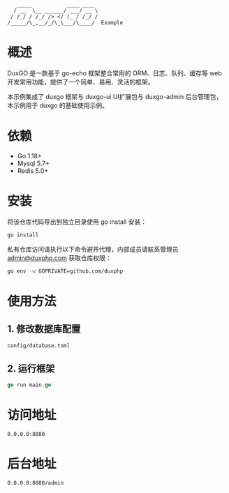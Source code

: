 
```
   _____           ____ ____
  / __  \__ ______/ ___/ __ \
 / /_/ / /_/ /> </ (_ / /_/ /
/_____/\_,__/_/\_\___/\____/  Example
```


# 概述
DuxGO 是一款基于 go-echo 框架整合常用的 ORM、日志、队列、缓存等 web 开发常用功能，提供了一个简单、易用、灵活的框架。

本示例集成了 duxgo 框架与 duxgo-ui UI扩展包与 duxgo-admin 后台管理包，本示例用于 duxgo 的基础使用示例。

# 依赖

- Go 1.18+
- Mysql 5.7+
- Redis 5.0+

# 安装

将该仓库代码导出到独立目录使用 go install 安装：

```sh
go install
```

私有仓库访问请执行以下命令避开代理，内部成员请联系管理员 admin@duxphp.com 获取仓库权限：

```sh
go env -w GOPRIVATE=github.com/duxphp
```

# 使用方法

## 1. 修改数据库配置

```
config/database.toml
```

## 2. 运行框架


```go
go run main.go
```

# 访问地址

```
0.0.0.0:8080
```

# 后台地址

```
0.0.0.0:8080/admin
```
